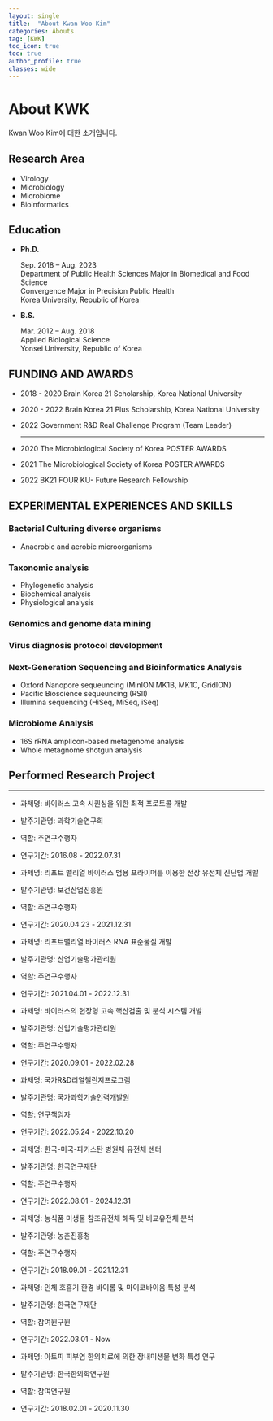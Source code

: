 ```yaml
---
layout: single
title:  "About Kwan Woo Kim"
categories: Abouts
tag: [KWK]
toc_icon: true
toc: true
author_profile: true
classes: wide
---
```


# About KWK

Kwan Woo Kim에 대한 소개입니다.  <br/>



## Research Area

- Virology
- Microbiology
- Microbiome
- Bioinformatics <br/>
  


## Education

- **Ph.D.**

  Sep. 2018 – Aug. 2023 <br/>Department of Public Health Sciences Major in Biomedical and Food Science <br/>Convergence Major in Precision Public Health <br/>Korea University, Republic of Korea <br/>

- **B.S.**

  Mar. 2012 – Aug. 2018 <br/>Applied Biological Science <br/>
  Yonsei University, Republic of Korea <br/>
  

## FUNDING AND AWARDS

- 2018 - 2020     Brain Korea 21 Scholarship, Korea National University
- 2020 - 2022     Brain Korea 21 Plus Scholarship, Korea National University
- 2022            Government R&D Real Challenge Program (Team Leader)

  ---


- 2020            The Microbiological Society of Korea POSTER AWARDS
- 2021            The Microbiological Society of Korea POSTER AWARDS
- 2022            BK21 FOUR KU- Future Research Fellowship <br/>

  


## EXPERIMENTAL EXPERIENCES AND SKILLS 

### Bacterial Culturing diverse organisms
- Anaerobic and aerobic microorganisms  <br/>
  


### Taxonomic analysis 

- Phylogenetic analysis
- Biochemical analysis
- Physiological analysis <br/>
  

### Genomics and genome data mining <br/>



### Virus diagnosis protocol development <br/>



### Next-Generation Sequencing and Bioinformatics Analysis

- Oxford Nanopore sequeuncing (MinION MK1B, MK1C, GridION)
- Pacific Bioscience sequeuncing (RSⅡ)
- Illumina sequencing (HiSeq, MiSeq, iSeq) <br/>
  


### Microbiome Analysis
- 16S rRNA amplicon-based metagenome analysis
- Whole metagnome shotgun analysis <br/>



## Performed Research Project
---
- 과제명: 바이러스 고속 시퀀싱을 위한 최적 프로토콜 개발
- 발주기관명: 과학기술연구회
- 역할: 주연구수행자
- 연구기간: 2016.08 - 2022.07.31 <br/>

- 과제명: 리프트 밸리열 바이러스 범용 프라이머를 이용한 전장 유전체 진단법 개발
- 발주기관명: 보건산업진흥원
- 역할: 주연구수행자
- 연구기간: 2020.04.23 - 2021.12.31 <br/>

- 과제명: 리프트밸리열 바이러스 RNA 표준물질 개발
- 발주기관명: 산업기술평가관리원
- 역할: 주연구수행자
- 연구기간: 2021.04.01 - 2022.12.31 <br/>

- 과제명: 바이러스의 현장형 고속 핵산검출 및 분석 시스템 개발
- 발주기관명: 산업기술평가관리원
- 역할: 주연구수행자
- 연구기간: 2020.09.01 - 2022.02.28 <br/>

- 과제명: 국가R&D리얼챌린지프로그램
- 발주기관명: 국가과학기술인력개발원
- 역할: 연구책임자
- 연구기간: 2022.05.24 - 2022.10.20 <br/>

- 과제명: 한국-미국-파키스탄 병원체 유전체 센터
- 발주기관명: 한국연구재단
- 역할: 주연구수행자
- 연구기간: 2022.08.01 - 2024.12.31 <br/>

- 과제명: 농식품 미생물 참조유전체 해독 및 비교유전체 분석
- 발주기관명: 농촌진흥청
- 역할: 주연구수행자
- 연구기간: 2018.09.01 - 2021.12.31 <br/>

- 과제명: 인체 호흡기 환경 바이롬 및 마이코바이옴 특성 분석
- 발주기관명: 한국연구재단
- 역할: 참여원구원
- 연구기간: 2022.03.01 - Now <br/>

- 과제명: 아토피 피부염 한의치료에 의한 장내미생물 변화 특성 연구
- 발주기관명: 한국한의학연구원
- 역할: 참여연구원
- 연구기간: 2018.02.01 - 2020.11.30 <br/>
